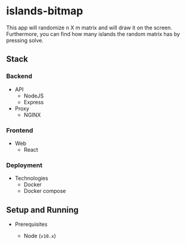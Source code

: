 # islands-bitmap
This app will randomize n X m matrix and will draw it on the screen.
Furthermore, you can find how many islands the random matrix has by pressing solve.
## Stack

### Backend

- API
  - NodeJS
  - Express
- Proxy
  - NGINX

### Frontend

- Web
  - React

### Deployment

- Technologies
  - Docker
  - Docker compose

## Setup and Running

- Prerequisites

  - Node (`v10.x`)

